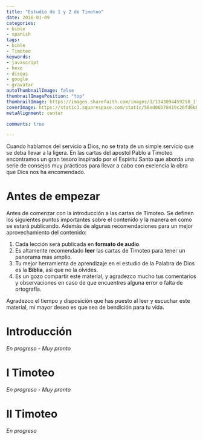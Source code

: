 ```yaml
---
title: "Estudio de 1 y 2 de Timoteo"
date: 2018-01-09
categories:
- bible
- spanish
tags:
- bible
- Timoteo
keywords:
- javascript
- hexo
- disqus
- google
- gravatar
autoThumbnailImage: false
thumbnailImagePosition: "top"
thumbnailImage: https://images.sharefaith.com/images/3/1343094459258_170/img_mouseover3.jpg
coverImage: https://static1.squarespace.com/static/58ed06b78419c26fd6bb6e85/t/5a2ef53ee2c48314d242bc8d/1513026886253/bibletable.jpg?format=1500w
metaAlignment: center

comments: true

---
```

Cuando hablamos del servicio a Dios, no se trata de un simple servicio
que se deba llevar a la ligera. En las cartas del apostol Pablo a
Timoteo encontramos un gran tesoro inspirado por el Espíritu Santo que
aborda una serie de consejos muy prácticos para llevar a cabo con
exelencia la obra que Dios nos ha encomendado.
<!--more-->

<!--toc-->

Antes de empezar
================
Antes de comenzar con la introducción a las cartas de Timoteo. Se
definen los siguientes puntos importantes sobre el contenido y la
manera en como se estará publicando. Además de algunas recomendaciones
para un mejor aprovechamiento del contenido:

1. Cada lección será publicada en **formato de audio**.
2. Es altamente recomendado **leer** las cartas de Timoteo para tener
un panorama mas amplio.
3. Tu mejor herramienta de aprendizaje en el estudio de la Palabra de
Dios es la **Biblia**, asi que no la olvides.
4. Es un gozo compartir este material, y agradezco mucho tus
comentarios y observaciones en caso de que encuentres alguna error o
falta de ortografía.

Agradezco el tiempo y disposición que has puesto al leer y escuchar
este material, mi mayor deseo es que sea de bendición para tu vida.

Introducción
============
*En progreso* - *Muy pronto*

I Timoteo
=========
*En progreso* - *Muy pronto*

II Timoteo
==========
*En progreso*


